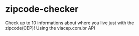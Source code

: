 # zipcode-checker
Check up to 10 informations about where you live just with the zipcode(CEP)! Using the viacep.com.br API

